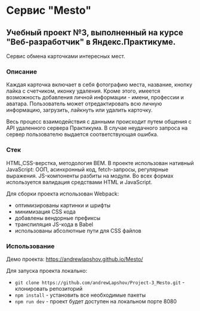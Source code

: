 # Сервис "Mesto"

## Учебный проект №3, выполненный на курсе "Веб-разработчик" в Яндекс.Практикуме.

Сервис обмена карточками интересных мест.

### Описание

Каждая карточка включает в себя фотографию места, название, кнопку лайка с счетчиком, иконку удаления. Кроме этого, имеется возможность добавления личной информации - имени, профессии и аватара. Пользователь может отредактировать всю личную информацию, загрузить, лайкнуть или удалить карточку.

Весь процесс взаимодействия с данными происходит путем общения с API удаленного сервера Практикума. В случае неудачного запроса на сервер пользователю выдается соответствующая ошибка.

### Стек

HTML,CSS-верстка, методология BEM. В проекте использован нативный JavaScript: ООП, асинхронный код, fetch-запросы, регулярные выражения. JS-компоненты разбиты на модули. Во всех формах используется валидация средствами HTML и JavaScript.

Для сборки проекта использован Webpack:
* оптимизированы картинки и шрифты
* минимизация CSS кода 
* добавлены вендорные префиксы
* транспиляция JS-кода в Babel
* использованы абсолютные пути для CSS файлов

### Использование

Демо проекта: https://andrewlapshov.github.io/Mesto/

Для запуска проекта локально:

- `git clone https://github.com/andrewLapshov/Project-3_Mesto.git` - клонировать репозиторий
- `npm install` - установить все необходимые пакеты
- `npm run dev` - проект будет доступен на локальном порте 8080
